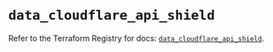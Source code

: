 # `data_cloudflare_api_shield`

Refer to the Terraform Registry for docs: [`data_cloudflare_api_shield`](https://registry.terraform.io/providers/cloudflare/cloudflare/5.9.0/docs/data-sources/api_shield).

